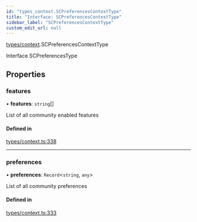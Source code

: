 ```yaml
---
id: "types_context.SCPreferencesContextType"
title: "Interface: SCPreferencesContextType"
sidebar_label: "SCPreferencesContextType"
custom_edit_url: null
---
```


[types/context](../modules/types_context).SCPreferencesContextType

Interface SCPreferencesType

## Properties

### features

• **features**: `string`[]

List of all community enabled features

#### Defined in

[types/context.ts:338](https://github.com/selfcommunity/community-ui/blob/9148e4e/packages/sc-core/src/types/context.ts#L338)

___

### preferences

• **preferences**: `Record`<`string`, `any`\>

List of all community preferences

#### Defined in

[types/context.ts:333](https://github.com/selfcommunity/community-ui/blob/9148e4e/packages/sc-core/src/types/context.ts#L333)
